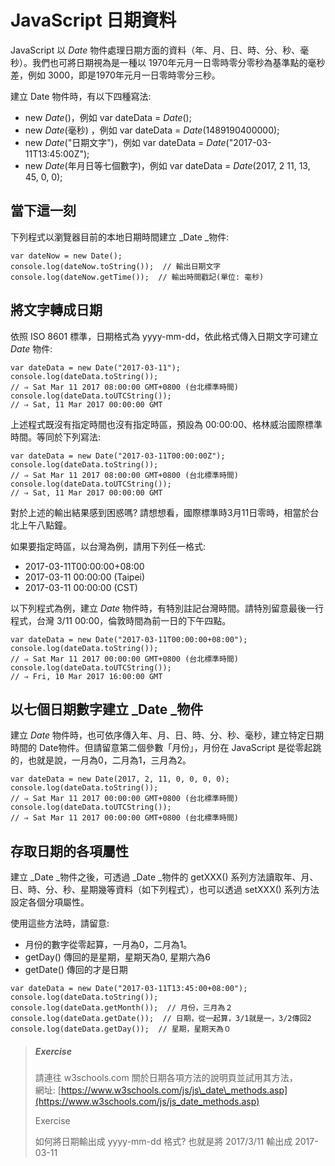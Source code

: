 # JavaScript 日期資料

JavaScript 以 _Date_ 物件處理日期方面的資料（年、月、日、時、分、秒、毫秒）。我們也可將日期視為是一種以 1970年元月一日零時零分零秒為基準點的毫秒差，例如 3000，即是1970年元月一日零時零分三秒。

建立 Date 物件時，有以下四種寫法:

* new _Date_\(\)，例如 var dateData = _Date_\(\);
* new _Date_\(毫秒\) ，例如 var dateData = _Date_\(1489190400000\);
* new _Date_\("日期文字"\)，例如 var dateData = _Date_\("2017-03-11T13:45:00Z"\);
* new _Date_\(年月日等七個數字\)，例如 var dateData = _Date_\(2017, 2 11, 13, 45, 0, 0\);

## 當下這一刻

下列程式以瀏覽器目前的本地日期時間建立 _Date _物件:

```
var dateNow = new Date();
console.log(dateNow.toString());  // 輸出日期文字
console.log(dateNow.getTime());  // 輸出時間戳記(單位: 毫秒)
```

## 將文字轉成日期

依照 ISO 8601 標準，日期格式為 yyyy-mm-dd，依此格式傳入日期文字可建立 _Date_ 物件:

```
var dateData = new Date("2017-03-11");
console.log(dateData.toString());
// ⇒ Sat Mar 11 2017 08:00:00 GMT+0800 (台北標準時間)
console.log(dateData.toUTCString());
// ⇒ Sat, 11 Mar 2017 00:00:00 GMT
```

上述程式既沒有指定時間也沒有指定時區，預設為 00:00:00、格林威治國際標準時間。等同於下列寫法:

```
var dateData = new Date("2017-03-11T00:00:00Z");
console.log(dateData.toString());
// ⇒ Sat Mar 11 2017 08:00:00 GMT+0800 (台北標準時間)
console.log(dateData.toUTCString());
// ⇒ Sat, 11 Mar 2017 00:00:00 GMT
```

對於上述的輸出結果感到困惑嗎? 請想想看，國際標準時3月11日零時，相當於台北上午八點鐘。

如果要指定時區，以台灣為例，請用下列任一格式:

* 2017-03-11T00:00:00+08:00
* 2017-03-11 00:00:00 \(Taipei\)
* 2017-03-11 00:00:00 \(CST\)

以下列程式為例，建立 _Date_ 物件時，有特別註記台灣時間。請特別留意最後一行程式，台灣 3/11 00:00，倫敦時間為前一日的下午四點。

```
var dateData = new Date("2017-03-11T00:00:00+08:00");
console.log(dateData.toString());
// ⇒ Sat Mar 11 2017 00:00:00 GMT+0800 (台北標準時間)
console.log(dateData.toUTCString());
// ⇒ Fri, 10 Mar 2017 16:00:00 GMT
```

## 以七個日期數字建立 _Date _物件

建立 _Date_ 物件時，也可依序傳入年、月、日、時、分、秒、毫秒，建立特定日期時間的 Date物件。但請留意第二個參數「月份」，月份在 JavaScript 是從零起跳的，也就是說，一月為0，二月為1，三月為2。

```
var dateData = new Date(2017, 2, 11, 0, 0, 0, 0);
console.log(dateData.toString());
// ⇒ Sat Mar 11 2017 00:00:00 GMT+0800 (台北標準時間)
console.log(dateData.toUTCString());
// ⇒ Sat Mar 11 2017 00:00:00 GMT+0800 (台北標準時間)
```

## 存取日期的各項屬性

建立 _Date _物件之後，可透過 _Date _物件的 getXXX\(\) 系列方法讀取年、月、日、時、分、秒、星期幾等資料（如下列程式），也可以透過 setXXX\(\) 系列方法設定各個分項屬性。

使用這些方法時，請留意:

* 月份的數字從零起算，一月為0，二月為1。
* getDay\(\) 傳回的是星期，星期天為0, 星期六為6
* getDate\(\) 傳回的才是日期

```
var dateData = new Date("2017-03-11T13:45:00+08:00");
console.log(dateData.toString());
console.log(dateData.getMonth());  // 月份，三月為２
console.log(dateData.getDate());  // 日期，從一起算，3/1就是一，3/2傳回2
console.log(dateData.getDay());  // 星期，星期天為０
```

> ##### Exercise
>
> 請連往 w3schools.com 關於日期各項方法的說明頁並試用其方法，  
> 網址: [https://www.w3schools.com/js/js\_date\_methods.asp](https://www.w3schools.com/js/js_date_methods.asp)
>
> Exercise
>
> 如何將日期輸出成 yyyy-mm-dd 格式? 也就是將 2017/3/11 輸出成 2017-03-11

##### 



